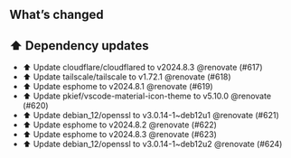 ## What’s changed
## ⬆️ Dependency updates

- ⬆️ Update cloudflare/cloudflared to v2024.8.3 @renovate (#617)
- ⬆️ Update tailscale/tailscale to v1.72.1 @renovate (#618)
- ⬆️ Update esphome to v2024.8.1 @renovate (#619)
- ⬆️ Update pkief/vscode-material-icon-theme to v5.10.0 @renovate (#620)
- ⬆️ Update debian_12/openssl to v3.0.14-1~deb12u1 @renovate (#621)
- ⬆️ Update esphome to v2024.8.2 @renovate (#622)
- ⬆️ Update esphome to v2024.8.3 @renovate (#623)
- ⬆️ Update debian_12/openssl to v3.0.14-1~deb12u2 @renovate (#624)
